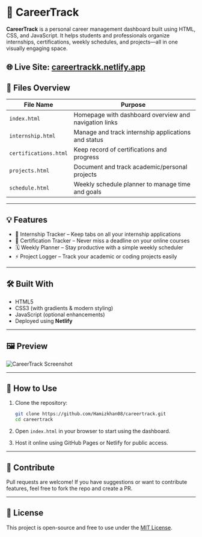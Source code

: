 
# 🚀 CareerTrack

**CareerTrack** is a personal career management dashboard built using HTML, CSS, and JavaScript. It helps students and professionals organize internships, certifications, weekly schedules, and projects—all in one visually engaging space.

🌐 **Live Site:** [careertrackk.netlify.app](https://careertrackk.netlify.app)
---

## 📁 Files Overview

| File Name             | Purpose                                               |
| --------------------- | ----------------------------------------------------- |
| `index.html`          | Homepage with dashboard overview and navigation links |
| `internship.html`     | Manage and track internship applications and status   |
| `certifications.html` | Keep record of certifications and progress            |
| `projects.html`       | Document and track academic/personal projects         |
| `schedule.html`       | Weekly schedule planner to manage time and goals      |

---

## 💡 Features

* 👜 Internship Tracker – Keep tabs on all your internship applications
* 🏅 Certification Tracker – Never miss a deadline on your online courses
* 🗓️ Weekly Planner – Stay productive with a simple weekly scheduler
* ⚡ Project Logger – Track your academic or coding projects easily

---

## 🛠 Built With

* HTML5
* CSS3 (with gradients & modern styling)
* JavaScript (optional enhancements)
* Deployed using **Netlify**

---

## 🖼️ Preview

![CareerTrack Screenshot]([![image](https://github.com/user-attachments/assets/447dd9c6-ed75-4cb8-939d-6387327a2721)](https://github.com/Hamizkhan08/careertrack/blob/main/image.png)
)

---

## 📌 How to Use

1. Clone the repository:

   ```bash
   git clone https://github.com/Hamizkhan08/careertrack.git
   cd careertrack
   ```

2. Open `index.html` in your browser to start using the dashboard.

3. Host it online using GitHub Pages or Netlify for public access.

---

## 🤝 Contribute

Pull requests are welcome! If you have suggestions or want to contribute features, feel free to fork the repo and create a PR.

---

## 📄 License

This project is open-source and free to use under the [MIT License](LICENSE).

